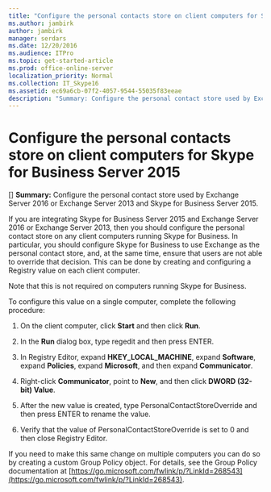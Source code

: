 ```yaml
---
title: "Configure the personal contacts store on client computers for Skype for Business Server 2015"
ms.author: jambirk
author: jambirk
manager: serdars
ms.date: 12/20/2016
ms.audience: ITPro
ms.topic: get-started-article
ms.prod: office-online-server
localization_priority: Normal
ms.collection: IT_Skype16
ms.assetid: ec69a6cb-07f2-4057-9544-55035f83eeae
description: "Summary: Configure the personal contact store used by Exchange Server 2016 or Exchange Server 2013 and Skype for Business Server 2015."
---
```


# Configure the personal contacts store on client computers for Skype for Business Server 2015
[]
 **Summary:** Configure the personal contact store used by Exchange Server 2016 or Exchange Server 2013 and Skype for Business Server 2015.
  
If you are integrating Skype for Business Server 2015 and Exchange Server 2016 or Exchange Server 2013, then you should configure the personal contact store on any client computers running Skype for Business. In particular, you should configure Skype for Business to use Exchange as the personal contact store, and, at the same time, ensure that users are not able to override that decision. This can be done by creating and configuring a Registry value on each client computer.
  
Note that this is not required on computers running Skype for Business.
  
To configure this value on a single computer, complete the following procedure:
  
1. On the client computer, click **Start** and then click **Run**.
    
2. In the **Run** dialog box, type regedit and then press ENTER.
    
3. In Registry Editor, expand **HKEY_LOCAL_MACHINE**, expand **Software**, expand **Policies**, expand **Microsoft**, and then expand **Communicator**.
    
4. Right-click **Communicator**, point to **New**, and then click **DWORD (32-bit) Value**.
    
5. After the new value is created, type PersonalContactStoreOverride and then press ENTER to rename the value.
    
6. Verify that the value of PersonalContactStoreOverride is set to 0 and then close Registry Editor.
    
If you need to make this same change on multiple computers you can do so by creating a custom Group Policy object. For details, see the Group Policy documentation at [https://go.microsoft.com/fwlink/p/?LinkId=268543](https://go.microsoft.com/fwlink/p/?LinkId=268543).
  

